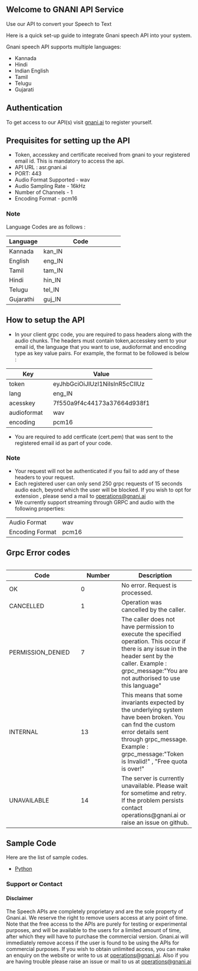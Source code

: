 ## Welcome to GNANI API Service

Use our API to convert your Speech to Text

Here is a quick set-up guide to integrate Gnani speech API into your system.

Gnani speech API supports multiple languages:
- Kannada
- Hindi
- Indian English
- Tamil
- Telugu
- Gujarati

## Authentication 
To get access to our API(s) visit [gnani.ai](https://gnani.ai/apirequest) to register yourself.

## Prequisites for setting up the API
- Token, accesskey and certificate received from gnani to your registered email id. This is mandatory to access the api.
- API URL : asr.gnani.ai
- PORT: 443
- Audio Format Supported - wav
- Audio Sampling Rate - 16kHz
- Number of Channels - 1
- Encoding Format - pcm16 

### Note
Language Codes are as follows :
<table>
<colgroup>
<col width="30%" />
<col width="70%" />
</colgroup>
<thead>
<tr class="header">
<th>Language</th>
<th>Code</th>
</tr>
</thead>
<tbody>
<tr>
<td markdown="span">Kannada</td>
<td markdown="span">kan_IN</td>
</tr>
<tr>
<td markdown="span">English</td>
<td markdown="span">eng_IN</td>
</tr>
 <tr>
<td markdown="span">Tamil</td>
<td markdown="span">tam_IN</td>
</tr>
<tr>
<td markdown="span">Hindi</td>
<td markdown="span">hin_IN</td>
</tr>
<tr>
<td markdown="span">Telugu</td>
<td markdown="span">tel_IN</td>
</tr>
  <tr>
<td markdown="span">Gujarathi</td>
<td markdown="span">guj_IN</td>
</tr>
</tbody>
</table>

## How to setup the API
- In your client grpc code, you are required to pass headers along with the audio chunks. The headers must contain token,accesskey sent to your email id, the language that you want to use, audioformat and encoding type as key value pairs. For example, the format to be followed is below : 
<table>
<colgroup>
<col width="30%" />
<col width="70%" />
</colgroup>
<thead>
<tr class="header">
<th>Key</th>
<th>Value</th>
</tr>
</thead>
<tbody>
<tr>
<td markdown="span">token</td>
<td markdown="span">eyJhbGciOiJIUzI1NiIsInR5cCIIUz</td>
</tr>
<tr>
<td markdown="span">lang</td>
<td markdown="span">eng_IN</td>
</tr>
 <tr>
<td markdown="span">acesskey</td>
<td markdown="span">7f550a9f4c44173a37664d938f1</td>
 </tr>
 <tr>
<td markdown="span">audioformat</td>
<td markdown="span">wav</td>
</tr>
  <tr>
<td markdown="span">encoding</td>
<td markdown="span">pcm16</td>
 </tr>
</tbody>
</table>

- You are required to add certficate (cert.pem) that was sent to the registered email id as part of your code.

### Note 
- Your request will not be authenticated if you fail to add any of these headers to your request.
- Each registered user can only send 250 grpc requests of 15 seconds audio each, beyond which the user will be blocked. 
If you wish to opt for extension , please send a mail to operations@gnani.ai
- We currently support streaming through GRPC and audio with the following properties:
<table>
<colgroup>
<col width="30%" />
<col width="70%" />
</colgroup>
 <tbody>
<tr>
<td markdown="span">Audio Format</td>
<td markdown="span">wav</td>
</tr>
<tr>
<td markdown="span">Encoding Format</td>
<td markdown="span">pcm16 </td>
</tr>
</tbody>
</table>

## Grpc Error codes 
<table>
<tbody>
 </tbody>
</table>
<table>
<colgroup>
<col width="30%" />
<col width="20%" />
<col width="30%" />
</colgroup>
 <tbody>
 <thead>
<tr class="header">
<th>Code</th>
<th>Number</th>
<th>Description</th>
</tr>
</thead>
<tr>
<td markdown="span">OK</td>
<td markdown="span">0</td>
<td markdown="span">No error. Request is processed.</td>
</tr>
<tr>
<td markdown="span">CANCELLED</td>
<td markdown="span">1</td>
<td markdown="span">Operation was cancelled by the caller.</td>
</tr>
<tr>
<td markdown="span">PERMISSION_DENIED</td>
<td markdown="span">7</td>
<td markdown="span">The caller does not have permission to execute the specified operation. This occur if there is any issue in the header sent by the caller.
Example : grpc_message:"You are not authorised to use this language"</td>
</tr>
<tr>
<td markdown="span">INTERNAL</td>
<td markdown="span">13</td>
<td markdown="span">This means that some invariants expected by the underlying system have been broken. You can fnd the custom error details sent through grpc_message.
 Example : grpc_message:"Token is Invalid!" , "Free quota is over!"</td>
</tr>
  <tr>
<td markdown="span">UNAVAILABLE</td>
<td markdown="span">14</td>
<td markdown="span">The server is currently unavailable. Please wait for sometime and retry. If the problem persists contact operations@gnani.ai or raise an issue on github.</td>
</tr>
</tbody>
</table>

## Sample Code
Here are the list of sample codes.
- [Python](https://github.com/gnani-ai/API-service/tree/master/grpc-codes/Python3-Client)

### Support or Contact

#### Disclaimer
The Speech APIs are completely proprietary and are the sole property of Gnani.ai. We reserve the right to remove users access at any point of time. Note that the free access to the APIs are purely for testing or experimental purposes, and will be available to the users for a limited amount of time, after which they will have to purchase the commercial version. Gnani.ai will immediately remove access if the user is found to be using the APIs for commercial purposes. If you wish to obtain unlimited access, you can make an enquiry on the website or write to us at operations@gnani.ai. Also if you are having trouble please raise an issue or mail to us at operations@gnani.ai
